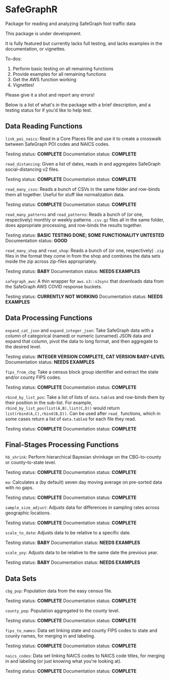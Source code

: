 # SafeGraphR
Package for reading and analyzing SafeGraph foot traffic data

This package is under development.

It is fully featured but currently lacks full testing, and lacks examples in the documentation, or vignettes.

To-dos:

1. Perform basic testing on all remaining functions
2. Provide examples for all remaining functions
3. Get the AWS function working
4. Vignettes!

Please give it a shot and report any errors!

Below is a list of what's in the package with a brief description, and a testing status for if you'd like to help test.

## Data Reading Functions

`link_poi_naics`: Read in a Core Places file and use it to create a crosswalk between SafeGraph POI codes and NAICS codes.

Testing status: **COMPLETE**
Documentation status: **COMPLETE**

`read_distancing`: Given a list of dates, reads in and aggregates SafeGraph social-distancing v2 files.

Testing status: **COMPLETE**
Documentation status: **COMPLETE**

`read_many_csvs`: Reads a bunch of CSVs in the same folder and row-binds them all together. Useful for stuff like normalization data.

Testing status: **COMPLETE**
Documentation status: **COMPLETE**

`read_many_patterns` and `read_patterns`: Reads a bunch of (or one, respectively) monthly or weekly patterns `.csv.gz` files all in the same folder, does appropriate processing, and row-binds the results together.

Testing status: **BASIC TESTING DONE; SOME FUNCTIONALITY UNTESTED**
Documentation status: **GOOD**

`read_many_shop` and `read_shop`: Reads a bunch of (or one, respectively) `.zip` files in the format they come in from the shop and combines the data sets inside the zip across zip-files appropriately.

Testing status: **BABY**
Documentation status: **NEEDS EXAMPLES**

`safegraph_aws`: A thin wrapper for `aws.s3::s3sync` that downloads data from the SafeGraph AWS COVID response buckets.

Testing status: **CURRENTLY NOT WORKING**
Documentation status: **NEEDS EXAMPLES**



## Data Processing Functions

`expand_cat_json` and `expand_integer_json`: Take SafeGraph data with a column of categorical (named) or numeric (unnamed) JSON data and expand that column, pivot the data to long format, and then aggregate to the desired level.

Testing status: **INTEGER VERSION COMPLETE, CAT VERSION BABY-LEVEL**
Documentation status: **NEEDS EXAMPLES**

`fips_from_cbg`: Take a census block group identifier and extract the state and/or county FIPS codes.

Testing status: **COMPLETE**
Documentation status: **COMPLETE**

`rbind_by_list_pos`: Take a list of lists of `data.table`s and row-binds them by their position in the sub-list. For example, `rbind_by_list_pos(list(A,B),list(C,D))` would return `list(rbind(A,C),rbind(B,D))`. Can be used after `read_` functions, which in some cases return a list of `data.table`s for each file they read.

Testing status: **COMPLETE**
Documentation status: **COMPLETE**

## Final-Stages Processing Functions

`hb_shrink`: Perform hierarchical Bayesian shrinkage on the CBG-to-county or county-to-state level.

Testing status: **COMPLETE**
Documentation status: **COMPLETE**

`ma`: Calculates a (by default) seven day moving average on pre-sorted data with no gaps.

Testing status: **COMPLETE**
Documentation status: **COMPLETE**

`sample_size_adjust`: Adjusts data for differences in sampling rates across geographic locations.

Testing status: **COMPLETE**
Documentation status: **COMPLETE**

`scale_to_date`: Adjusts data to be relative to a specific date.

Testing status: **BABY**
Documentation status: **NEEDS EXAMPLES**

`scale_yoy`: Adjusts data to be relative to the same date the previous year.

Testing status: **BABY**
Documentation status: **NEEDS EXAMPLES**

## Data Sets

`cbg_pop`: Population data from the easy census file.

Testing status: **COMPLETE**
Documentation status: **COMPLETE**

`county_pop`: Population aggregated to the county level.

Testing status: **COMPLETE**
Documentation status: **COMPLETE**

`fips_to_names`: Data set linking state and county FIPS codes to state and county names, for merging in and labeling.

Testing status: **COMPLETE**
Documentation status: **COMPLETE**

`naics_codes`: Data set linking NAICS codes to NAICS code titles, for merging in and labeling (or just knowing what you're looking at).

Testing status: **COMPLETE**
Documentation status: **COMPLETE**

